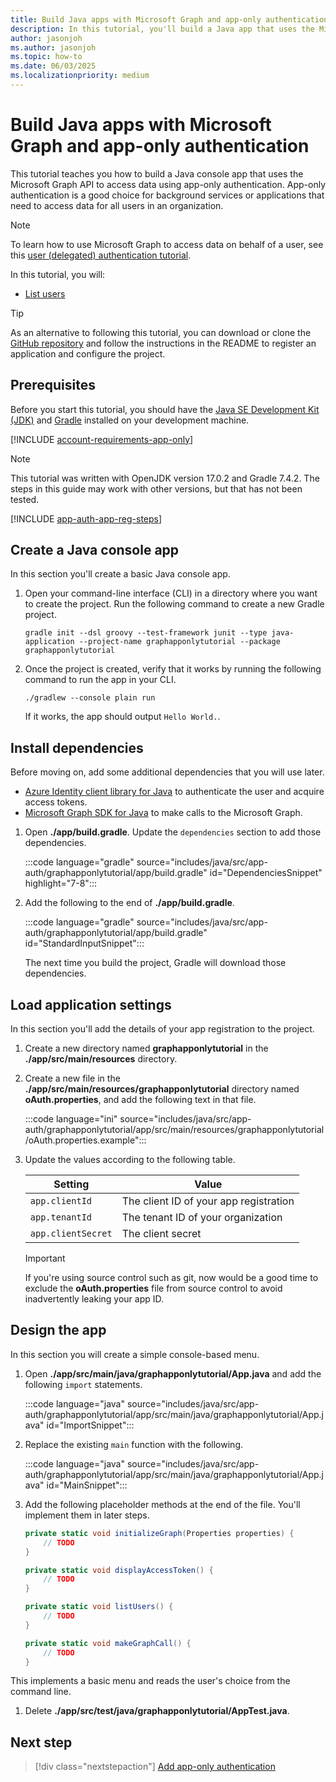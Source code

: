 ```yaml
---
title: Build Java apps with Microsoft Graph and app-only authentication
description: In this tutorial, you'll build a Java app that uses the Microsoft Graph API to access data using app-only authentication.
author: jasonjoh
ms.author: jasonjoh
ms.topic: how-to
ms.date: 06/03/2025
ms.localizationpriority: medium
---
```


# Build Java apps with Microsoft Graph and app-only authentication

This tutorial teaches you how to build a Java console app that uses the Microsoft Graph API to access data using app-only authentication. App-only authentication is a good choice for background services or applications that need to access data for all users in an organization.

> [!NOTE]
> To learn how to use Microsoft Graph to access data on behalf of a user, see this [user (delegated) authentication tutorial](java.md).

In this tutorial, you will:

- [List users](/graph/api/user-list)

> [!TIP]
> As an alternative to following this tutorial, you can download or clone the [GitHub repository](https://github.com/microsoftgraph/msgraph-training-java/tree/main/app-auth) and follow the instructions in the README to register an application and configure the project.

## Prerequisites

Before you start this tutorial, you should have the [Java SE Development Kit (JDK)](https://java.com/en/download/faq/develop.xml) and [Gradle](https://gradle.org/) installed on your development machine.

[!INCLUDE [account-requirements-app-only](includes/shared/account-requirements-app-only.md)]

> [!NOTE]
> This tutorial was written with OpenJDK version 17.0.2 and Gradle 7.4.2. The steps in this guide may work with other versions, but that has not been tested.

[!INCLUDE [app-auth-app-reg-steps](includes/shared/app-auth-app-reg-steps.md)]

## Create a Java console app

In this section you'll create a basic Java console app.

1. Open your command-line interface (CLI) in a directory where you want to create the project. Run the following command to create a new Gradle project.

    ```Shell
    gradle init --dsl groovy --test-framework junit --type java-application --project-name graphapponlytutorial --package graphapponlytutorial
    ```

1. Once the project is created, verify that it works by running the following command to run the app in your CLI.

    ```Shell
    ./gradlew --console plain run
    ```

    If it works, the app should output `Hello World.`.

## Install dependencies

Before moving on, add some additional dependencies that you will use later.

- [Azure Identity client library for Java](https://github.com/Azure/azure-sdk-for-java/tree/master/sdk/identity/azure-identity) to authenticate the user and acquire access tokens.
- [Microsoft Graph SDK for Java](https://github.com/microsoftgraph/msgraph-sdk-java) to make calls to the Microsoft Graph.

1. Open **./app/build.gradle**. Update the `dependencies` section to add those dependencies.

    :::code language="gradle" source="includes/java/src/app-auth/graphapponlytutorial/app/build.gradle" id="DependenciesSnippet" highlight="7-8":::

1. Add the following to the end of **./app/build.gradle**.

    :::code language="gradle" source="includes/java/src/app-auth/graphapponlytutorial/app/build.gradle" id="StandardInputSnippet":::

    The next time you build the project, Gradle will download those dependencies.

## Load application settings

In this section you'll add the details of your app registration to the project.

1. Create a new directory named **graphapponlytutorial** in the **./app/src/main/resources** directory.

1. Create a new file in the **./app/src/main/resources/graphapponlytutorial** directory named **oAuth.properties**, and add the following text in that file.

    :::code language="ini" source="includes/java/src/app-auth/graphapponlytutorial/app/src/main/resources/graphapponlytutorial/oAuth.properties.example":::

1. Update the values according to the following table.

    | Setting | Value |
    |---------|-------|
    | `app.clientId`     | The client ID of your app registration |
    | `app.tenantId`     | The tenant ID of your organization |
    | `app.clientSecret` | The client secret |

    > [!IMPORTANT]
    > If you're using source control such as git, now would be a good time to exclude the **oAuth.properties** file from source control to avoid inadvertently leaking your app ID.

## Design the app

In this section you will create a simple console-based menu.

1. Open **./app/src/main/java/graphapponlytutorial/App.java** and add the following `import` statements.

    :::code language="java" source="includes/java/src/app-auth/graphapponlytutorial/app/src/main/java/graphapponlytutorial/App.java" id="ImportSnippet":::

1. Replace the existing `main` function with the following.

    :::code language="java" source="includes/java/src/app-auth/graphapponlytutorial/app/src/main/java/graphapponlytutorial/App.java" id="MainSnippet":::

1. Add the following placeholder methods at the end of the file. You'll implement them in later steps.

    ```csharp
    private static void initializeGraph(Properties properties) {
        // TODO
    }

    private static void displayAccessToken() {
        // TODO
    }

    private static void listUsers() {
        // TODO
    }

    private static void makeGraphCall() {
        // TODO
    }
    ```

This implements a basic menu and reads the user's choice from the command line.

1. Delete **./app/src/test/java/graphapponlytutorial/AppTest.java**.

## Next step

> [!div class="nextstepaction"]
> [Add app-only authentication](java-app-only-authentication.md)
